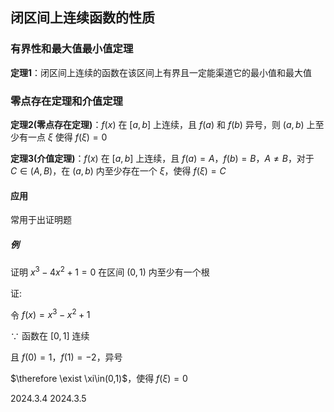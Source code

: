## 闭区间上连续函数的性质

### 有界性和最大值最小值定理

**定理1**：闭区间上连续的函数在该区间上有界且一定能渠道它的最小值和最大值

### 零点存在定理和介值定理

**定理2(零点存在定理)**：$f(x)$ 在 $[a,b]$ 上连续，且 $f(a)$ 和 $f(b)$ 异号，则 $(a,b)$ 上至少有一点 $\xi$ 使得 $f(\xi)=0$

**定理3(介值定理)**：$f(x)$ 在 $[a,b]$ 上连续，且 $f(a)=A$，$f(b)=B$，$A\ne B$，对于 $C\in (A,B)$，在 $(a,b)$ 内至少存在一个 $\xi$，使得 $f(\xi)=C$

#### 应用

常用于出证明题

##### 例

证明 $x^3-4x^2+1=0$ 在区间 $(0,1)$ 内至少有一个根

证:

令 $f(x)=x^3-x^2+1$

$\because$ 函数在 $[0,1]$ 连续

且 $f(0)=1$，$f(1)=-2$，异号

$\therefore \exist \xi\in(0,1)$，使得 $f(\xi)=0$

2024.3.4
2024.3.5